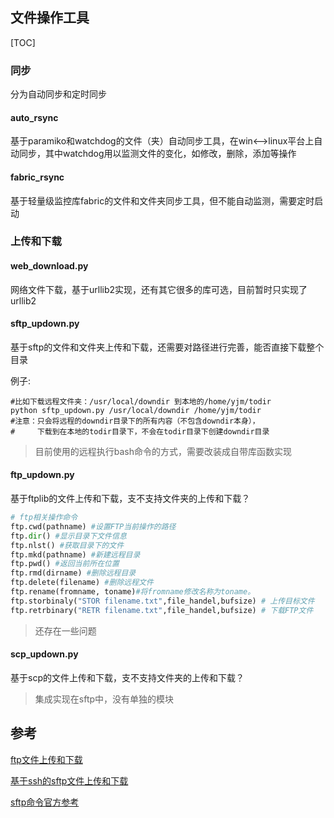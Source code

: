 ## 文件操作工具

[TOC]

### 同步

分为自动同步和定时同步

#### auto_rsync

基于paramiko和watchdog的文件（夹）自动同步工具，在win<-->linux平台上自动同步，其中watchdog用以监测文件的变化，如修改，删除，添加等操作

#### fabric_rsync

基于轻量级监控库fabric的文件和文件夹同步工具，但不能自动监测，需要定时启动

### 上传和下载

#### web_download.py

网络文件下载，基于urllib2实现，还有其它很多的库可选，目前暂时只实现了urllib2

#### sftp_updown.py

基于sftp的文件和文件夹上传和下载，还需要对路径进行完善，能否直接下载整个目录

例子:

```shell
#比如下载远程文件夹：/usr/local/downdir 到本地的/home/yjm/todir
python sftp_updown.py /usr/local/downdir /home/yjm/todir
#注意：只会将远程的downdir目录下的所有内容（不包含downdir本身），
#	  下载到在本地的todir目录下，不会在todir目录下创建downdir目录
```

> 目前使用的远程执行bash命令的方式，需要改装成自带库函数实现

#### ftp_updown.py

基于ftplib的文件上传和下载，支不支持文件夹的上传和下载？

```python
# ftp相关操作命令
ftp.cwd(pathname) #设置FTP当前操作的路径
ftp.dir() #显示目录下文件信息
ftp.nlst() #获取目录下的文件
ftp.mkd(pathname) #新建远程目录
ftp.pwd() #返回当前所在位置
ftp.rmd(dirname) #删除远程目录
ftp.delete(filename) #删除远程文件
ftp.rename(fromname, toname)#将fromname修改名称为toname。
ftp.storbinaly("STOR filename.txt",file_handel,bufsize) # 上传目标文件
ftp.retrbinary("RETR filename.txt",file_handel,bufsize) # 下载FTP文件
```

> 还存在一些问题

#### scp_updown.py

基于scp的文件上传和下载，支不支持文件夹的上传和下载？

> 集成实现在sftp中，没有单独的模块



## 参考

[ftp文件上传和下载](http://blog.csdn.net/linda1000/article/details/8255771)

[基于ssh的sftp文件上传和下载](http://blog.csdn.net/edwzhang/article/details/49502647)

[sftp命令官方参考](https://paramiko-docs.readthedocs.io/en/1.15/api/sftp.html)